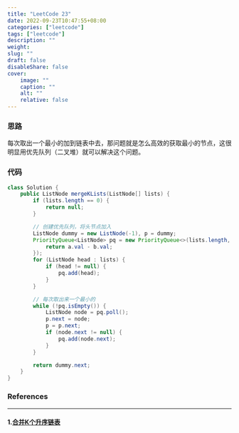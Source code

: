```yaml
---
title: "LeetCode 23"
date: 2022-09-23T10:47:55+08:00
categories: ["leetcode"]
tags: ["leetcode"]
description: ""
weight:
slug: ""
draft: false
disableShare: false
cover:
    image: ""
    caption: ""
    alt: ""
    relative: false
---
```


### 思路

每次取出一个最小的加到链表中去，那问题就是怎么高效的获取最小的节点，这很明显用优先队列（二叉堆）就可以解决这个问题。

### 代码

```java
class Solution {
    public ListNode mergeKLists(ListNode[] lists) {
        if (lists.length == 0) {
            return null;
        }

        // 创建优先队列，将头节点加入
        ListNode dummy = new ListNode(-1), p = dummy;
        PriorityQueue<ListNode> pq = new PriorityQueue<>(lists.length, (a, b) -> {
            return a.val - b.val;
        });
        for (ListNode head : lists) {
            if (head != null) {
                pq.add(head);
            }
        }

        // 每次取出来一个最小的
        while (!pq.isEmpty()) {
            ListNode node = pq.poll();
            p.next = node;
            p = p.next;
            if (node.next != null) {
                pq.add(node.next);
            }
        }

        return dummy.next;
    }
}
```

### References

---

#### 1.[合并K个升序链表](https://leetcode.cn/problems/merge-k-sorted-lists/)
